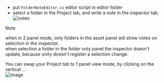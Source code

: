 - put `FolderNoteEditor.cs` editor script in editor folder
- select a folder in the Project tab, and write a note in the inspector tab.  
![notes](https://github.com/user-attachments/assets/8cdacee6-b105-4f24-bd0b-7d21048ee7ba)

> [!NOTE]
> when in 2 panel mode, only folders in the asset panel will show notes on selection in the inspector.  
> when selection a folder in the folder only panel the inspector doesn't update, because unity doesn't register a selection change.  
> 
> You can swap your Project tab to 1 panel view mode, by clicking on the vertical ...  
> ![image](https://github.com/user-attachments/assets/6bec06f7-fbe3-49a7-a756-be7000eb2337)
